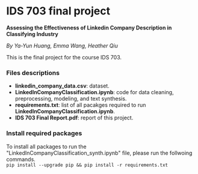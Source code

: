 # IDS 703 final project
**Assessing the Effectiveness of Linkedin Company Description in Classifying Industry**

*By Ya-Yun Huang, Emma Wang, Heather Qiu*

This is the final project for the course IDS 703. 

### Files descriptions
* **linkedin_company_data.csv**: dataset. 
* **LinkedInCompanyClassification.ipynb**: code for data cleaning, preprocessing, modeling, and text synthesis.  
* **requirements.txt**: list of all pacakges required to run **LinkedInCompanyClassification.ipynb**.  
* **IDS 703 Final Report.pdf**: report of this project.    

### Install required packages
To install all packages to run the "LinkedInCompanyClassification_synth.ipynb" file, please run the follwoing commands.   
```pip install --upgrade pip && pip install -r requirements.txt```
